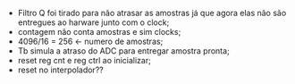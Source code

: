 - Filtro Q foi tirado para não atrasar as amostras já que agora elas não são entregues ao harware junto com o clock;
- contagem não conta amostras e sim clocks;
- 4096/16 = 256 <- numero de amostras;
- Tb simula a atraso do ADC para entregar amostra pronta;
- reset reg cnt e reg ctrl ao inicializar;
- reset no interpolador??
